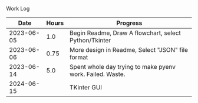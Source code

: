 

Work Log 

| Date       | Hours | Progress |
|------------|-------|----------|
| 2023-06-05 | 1.0   | Begin Readme, Draw A flowchart, select Python/Tkinter     | 
| 2023-06-06 | 0.75  | More design in Readme, Select "JSON" file format          |
| 2023-06-14 | 5.0   | Spent whole day trying to make pyenv work. Failed. Waste. |
| 2024-06-15 |       | TKinter GUI 